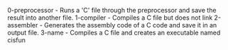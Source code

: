 0-preprocessor - Runs a 'C' file through the preprocessor and save the result into another file.
1-compiler - Compiles a C file but does not link
2-assembler - Generates the assembly code of a C code and save it in an output file.
3-name - Compiles a C file and creates an executable named cisfun
